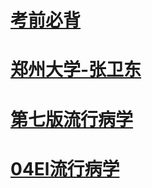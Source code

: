 <!-- > **事以密成，语以泄败。**
> 
> 不要发布你要做的事，
> 不要谈论你即将要做的事，
> 你自己知道就好，
> 然后直接去做。
> 当你发布一些东西，
> 并且大声对别人说出来，
> 你几乎就偏离本来的想法。
> 就像你得到的多巴胺激增，
> 就像你知道的，你会得到接近的感觉。
> 如果你真的去做的话。
>
> 你所追求的目标和奖励，
> 是你还未做的工作中。
> 无论你的目标是什么，
> 无论它有多高，
> 无论这个目标有多虚幻，
> 你都要瞄准好这个目标，
> 并弄清你以后是否真的能实现它。
>
> 一个人要想在当前的社会中间不被社会淘汰，
> 其实要做到四点：
> - 第一，树立终身学习的观念，不断地更新知识和观念；
> - 第二，要对外部的世界有相当敏锐的感知，特别是对世界发展的大趋势；
> - 第三，要有长远眼光，不要只顾眼前利益；
> - 第四，不但要有高智商，更要有高情商，要会控制情绪能够把控制情绪做到收放自如。
>
> 真正的勇气是什么？
> 面对敌人的勇气，那只叫匹夫之勇而已，
> 真正的勇气是敢于面对自己，
> 正如鲁迅先生说的：
> “敢于面对惨淡的人生，敢于面对淋漓的鲜血”。
> 那才是真正的勇士。
> 要面对自己的缺点的时候，
> 要敢于面对。
> 把自己每天的所做、每天的错误都记下来，
> 然后，每天看，每天反思，
> 你会感到触目惊心，
> 你就能慢慢地改变。
> 
> 记于2024年3月3日
> 于宁波大学真诚图书馆五楼B区103座位 -->

<div style="display: none;">
这段内容在渲染时不会显示
</div>


# [考前必背](05预防专业课\01流行病学\01考前必背\README.md)

# [郑州大学-张卫东](05预防专业课\01流行病学\02郑州大学-张卫东\README.md)

# [第七版流行病学](05预防专业课\01流行病学\03第七版流行病学\README.md)

# [04El流行病学](05预防专业课\01流行病学\04El流行病学\README.md)
